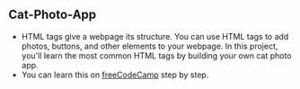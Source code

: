 ## Cat-Photo-App

* HTML tags give a webpage its structure. You can use HTML tags to add photos, buttons, and other elements to your webpage. In this project, you'll learn the most common HTML tags by building your own cat photo app.
* You can learn this on [freeCodeCamp](https://www.freecodecamp.org/) step by step.
